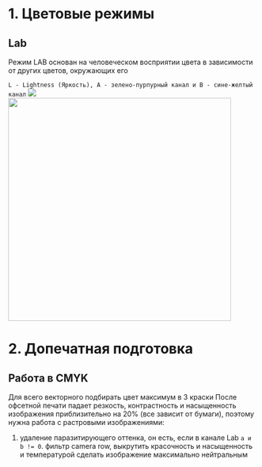 # 1. Цветовые режимы
## Lab
Режим LAB основан на человеческом восприятии цвета в зависимости от других цветов, окружающих его

`L - Lightness (Яркость), A - зелено-пурпурный канал и B - сине-желтый канал`
![](https://asihsuryani.com/app/uploads/2019/08/Color-Graph.png)
<img src="https://asihsuryani.com/app/uploads/2019/08/Color-Graph.png" width="450px" height="450px">
# 2. Допечатная подготовка
## Работа в CMYK
Для всего векторного подбирать цвет максимум в 3 краски
После офсетной печати падает резкость, контрастность и насыщенность изображения приблизительно на 20% (все зависит от бумаги), поэтому нужна работа с растровыми изображениями:
1. удаление паразитирующего оттенка, он есть, если в канале Lab `a и b != 0`. фильтр camera row, выкрутить  красочность и насыщенность и температурой сделать изображение максимально нейтральным
